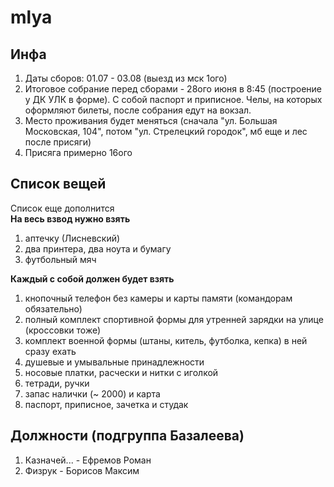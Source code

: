 # mlya 

## Инфа
1) Даты сборов: 01.07 - 03.08 (выезд из мск 1ого)
2) Итоговое собрание перед сборами - 28ого июня в 8:45 (построение у ДК УЛК в форме). С собой паспорт и приписное. Челы, на которых оформляют билеты, после собрания едут на вокзал.
3) Место проживания будет меняться (сначала "ул. Большая Московская, 104", потом "ул. Стрелецкий городок", мб еще и лес после присяги) 
4) Присяга примерно 16ого 
  
## Список вещей
Список еще дополнится  
**На весь взвод нужно взять**  
1) аптечку (Лисневский)  
2) два принтера, два ноута и бумагу 
3) футбольный мяч

**Каждый с собой должен будет взять**  
1) кнопочный телефон без камеры и карты памяти (командорам обязательно)
2) полный комплект спортивной формы для утренней зарядки на улице (кроссовки тоже)  
3) комплект военной формы (штаны, китель, футболка, кепка) в ней сразу ехать 
4) душевые и умывальные принадлежности  
5) носовые платки, расчески и нитки с иголкой 
6) тетради, ручки  
7) запас налички (~ 2000) и карта
8) паспорт, приписное, зачетка и студак

## Должности (подгруппа Базалеева)
1) Казначей... - Ефремов Роман
2) Физрук - Борисов Максим 
